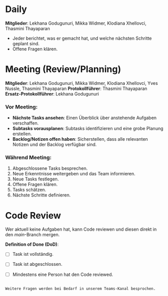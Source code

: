 # Daily

**Mitglieder**: Lekhana Godugunuri, Mikka Widmer, Klodiana Xhellovci, Thasmini Thayaparan

- Jeder berichtet, was er gemacht hat, und welche nächsten Schritte geplant sind.
- Offene Fragen klären.

# Meeting (Review/Planning)

**Mitglieder**: Lekhana Godugunuri, Mikka Widmer, Klodiana Xhellovci, Yves Nussle, Thasmini Thayaparan
**Protokollführer**: Thasmini Thayaparan
**Ersatz-Protokollführer**: Lekhana Godugunuri
### Vor Meeting:
- **Nächste Tasks ansehen**: Einen Überblick über anstehende Aufgaben verschaffen.
- **Subtasks vorausplanen**: Subtasks identifizieren und eine grobe Planung erstellen.
- **Backlog/Notizen offen haben**: Sicherstellen, dass alle relevanten Notizen und der Backlog verfügbar sind.

### Während Meeting:
1. Abgeschlossene Tasks besprechen.
2. Neue Erkenntnisse weitergeben und das Team informieren.
3. Neue Tasks festlegen.
4. Offene Fragen klären.
5. Tasks schätzen.
6. Nächste Schritte definieren.

# Code Review

  Wer aktuell keine Aufgaben hat, kann Code reviewen und diesen direkt in den _main_-Branch mergen.
  
**Definition of Done (DoD)**:
- [ ]  Task ist vollständig.
- [ ]  Task ist abgeschlossen.
- [ ]  Mindestens eine Person hat den Code reviewed.


##
    Weitere Fragen werden bei Bedarf in unserem Teams-Kanal besprochen.